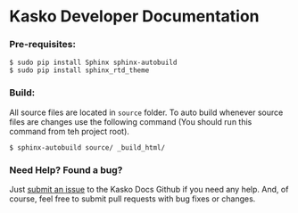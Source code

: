 # Kasko Developer Documentation


### Pre-requisites:

```
$ sudo pip install Sphinx sphinx-autobuild
$ sudo pip install sphinx_rtd_theme
```

### Build:

All source files are located in `source` folder.
To auto build whenever source files are changes use the following command (You should run this command from teh project root).

```
$ sphinx-autobuild source/ _build_html/
```


### Need Help? Found a bug?

Just [submit an issue](https://github.com/kasko/docs/issues) to the Kasko Docs Github if you need any help. And, of course, feel free to submit pull requests with bug fixes or changes.

